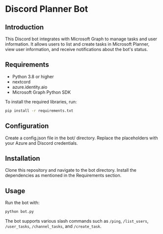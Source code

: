 # Discord Planner Bot

## Introduction

This Discord bot integrates with Microsoft Graph to manage tasks and user information. It allows users to list and create tasks in Microsoft Planner, view user information, and receive notifications about the bot's status.

## Requirements

- Python 3.8 or higher
- nextcord
- azure.identity.aio
- Microsoft Graph Python SDK

To install the required libraries, run:

```bash
pip install -r requirements.txt
```

## Configuration

Create a config.json file in the bot/ directory.
Replace the placeholders with your Azure and Discord credentials.

## Installation

Clone this repository and navigate to the bot directory. Install the dependencies as mentioned in the Requirements section.

## Usage

Run the bot with:

```bash
python bot.py
```

The bot supports various slash commands such as `/ping`, `/list_users`, `/user_tasks`, `/channel_tasks`, and `/create_task`.
